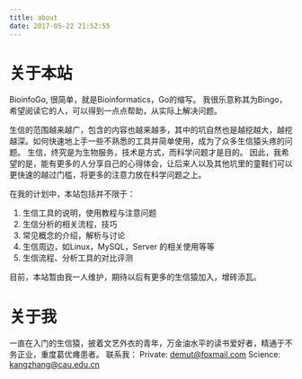 ```yaml
---
title: about
date: 2017-05-22 21:52:55
---
```


# 关于本站
BioinfoGo, 很简单，就是Bioinformatics，Go的缩写。
我很乐意称其为Bingo，希望阅读它的人，可以得到一点点帮助，从实际上解决问题。

生信的范围越来越广，包含的内容也越来越多，其中的坑自然也是越挖越大，越挖越深。如何快速地上手一些不熟悉的工具并简单使用，成为了众多生信猿头疼的问题。
生信，终究是为生物服务，技术是方式，而科学问题才是目的。
因此，我希望的是，能有更多的人分享自己的心得体会，让后来人以及其他坑里的童鞋们可以更快速的越过门槛，将更多的注意力放在科学问题之上。

在我的计划中，本站包括并不限于：
1. 生信工具的说明，使用教程与注意问题
2. 生信分析的相关流程，技巧
3. 常见概念的介绍，解析与讨论
4. 生信周边，如Linux，MySQL，Server 的相关使用等等
5. 生信流程、分析工具的对比评测

目前，本站暂由我一人维护，期待以后有更多的生信猿加入，增砖添瓦。

# 关于我
一直在入门的生信猿，披着文艺外衣的青年，万金油水平的读书爱好者，精通于不务正业，重度葛优瘫患者。
联系我：
Private: demut@foxmail.com
Science: kangzhang@cau.edu.cn
